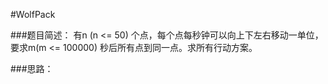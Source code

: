 #WolfPack


###题目简述：
有n (n <= 50) 个点，每个点每秒钟可以向上下左右移动一单位，要求m(m <= 100000) 秒后所有点到同一点。求所有行动方案。

###思路：

